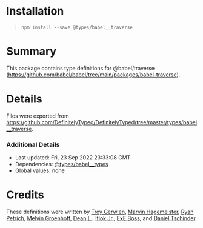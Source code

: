 # Installation
> `npm install --save @types/babel__traverse`

# Summary
This package contains type definitions for @babel/traverse (https://github.com/babel/babel/tree/main/packages/babel-traverse).

# Details
Files were exported from https://github.com/DefinitelyTyped/DefinitelyTyped/tree/master/types/babel__traverse.

### Additional Details
 * Last updated: Fri, 23 Sep 2022 23:33:08 GMT
 * Dependencies: [@types/babel__types](https://npmjs.com/package/@types/babel__types)
 * Global values: none

# Credits
These definitions were written by [Troy Gerwien](https://github.com/yortus), [Marvin Hagemeister](https://github.com/marvinhagemeister), [Ryan Petrich](https://github.com/rpetrich), [Melvin Groenhoff](https://github.com/mgroenhoff), [Dean L.](https://github.com/dlgrit), [Ifiok Jr.](https://github.com/ifiokjr), [ExE Boss](https://github.com/ExE-Boss), and [Daniel Tschinder](https://github.com/danez).
